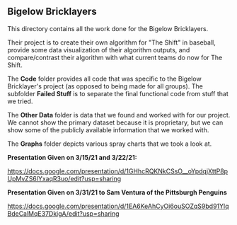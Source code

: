 ## Bigelow Bricklayers

This directory contains all the work done for the Bigelow Bricklayers.

Their project is to create their own algorithm for "The Shift" in baseball, provide some data visualization of their algorithm outputs, and compare/contrast their algorithm with what current teams do now for The Shift.

The **Code** folder provides all code that was specific to the Bigelow Bricklayer's project (as opposed to being made for all groups). The subfolder **Failed Stuff** is to separate the final functional code from stuff that we tried.

The **Other Data** folder is data that we found and worked with for our project. We cannot show the primary dataset because it is proprietary, but we can show some of the publicly available information that we worked with.

The **Graphs** folder depicts various spray charts that we took a look at.

**Presentation Given on 3/15/21 and 3/22/21:**  

https://docs.google.com/presentation/d/1GHhcRQKNkCSsO__oYpdqjXttP8pUpMvZS6lYxaqR3uo/edit?usp=sharing

**Presentation Given on 3/31/21 to Sam Ventura of the Pittsburgh Penguins**

https://docs.google.com/presentation/d/1EA6KeAhCyOi6ouSOZqS9bd91YlqBdeCalMqE37DkigA/edit?usp=sharing